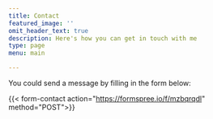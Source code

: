 ```yaml
---
title: Contact
featured_image: ''
omit_header_text: true
description: Here's how you can get in touch with me
type: page
menu: main

---
```

You could send a message by filling in the form below: 

{{< form-contact action="https://formspree.io/f/mzbqrqdl" method="POST">}}
